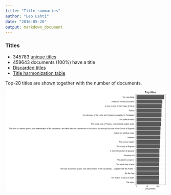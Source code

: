 ```yaml
---
title: "Title summaries"
author: "Leo Lahti"
date: "2016-05-20"
output: markdown_document
---
```



### Titles

 * 345783 [unique titles](output.tables/title_accepted.csv)
 * 459643 documents (100%) have a title
 * [Discarded titles](output.tables/title_discarded.csv)
 * [Title harmonization table](output.tables/title_conversion_nontrivial.csv)

Top-20 titles are shown together with the number of documents.

![plot of chunk summarytitle](figure/summarytitle-1.png)

